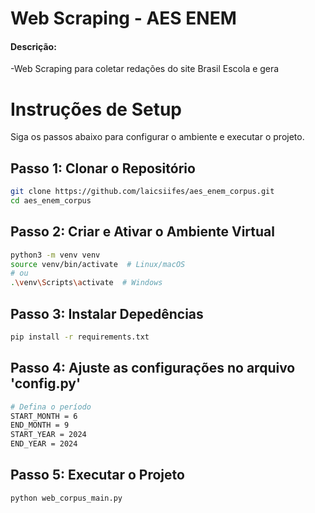 # Web Scraping - AES ENEM

#### Descrição:
-Web Scraping para coletar redações do site Brasil Escola e gera


# Instruções de Setup

Siga os passos abaixo para configurar o ambiente e executar o projeto.


## Passo 1: Clonar o Repositório

```bash
git clone https://github.com/laicsiifes/aes_enem_corpus.git
cd aes_enem_corpus
```

## Passo 2: Criar e Ativar o Ambiente Virtual

```bash
python3 -m venv venv
source venv/bin/activate  # Linux/macOS
# ou
.\venv\Scripts\activate  # Windows

```


## Passo 3: Instalar Depedências

```bash
pip install -r requirements.txt

```

## Passo 4: Ajuste as configurações no arquivo 'config.py'

```bash
# Defina o período
START_MONTH = 6
END_MONTH = 9
START_YEAR = 2024
END_YEAR = 2024

```

## Passo 5: Executar o Projeto

```bash
python web_corpus_main.py

```